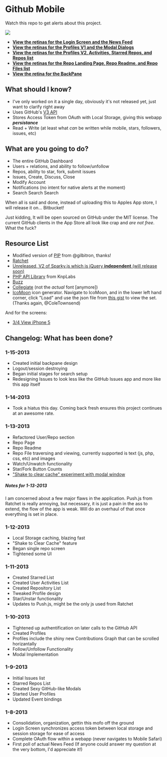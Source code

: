 Github Mobile
=============

Watch this repo to get alerts about this project.


<img src="https://github.com/jakiestfu/Github-Mobile/raw/master/screens/vanity/vanity.jpeg">

* <b><u>View the retinas for the <a href="https://github.com/jakiestfu/Github-Mobile/raw/master/screens/real/login_v1.png">Login Screen</a> and the <a href="https://github.com/jakiestfu/Github-Mobile/raw/master/screens/real/news_v1.png">News Feed</a></u></b>
* <b><u>View the retinas for the <a href="https://github.com/jakiestfu/Github-Mobile/raw/master/screens/real/profiles_v1.png">Profiles V1</a> and the <a href="https://github.com/jakiestfu/Github-Mobile/raw/master/screens/real/modals_v1.png">Modal Dialogs</a></u></b>
* <b><u>View the retinas for the <a href="https://github.com/jakiestfu/Github-Mobile/raw/master/screens/real/profiles_v2.png">Profiles V2</a>, <a href="https://github.com/jakiestfu/Github-Mobile/raw/master/screens/real/activity_list.png">Activities</a>, <a href="https://github.com/jakiestfu/Github-Mobile/raw/master/screens/real/starred_list.png">Starred Repos</a>, and <a href="https://github.com/jakiestfu/Github-Mobile/raw/master/screens/real/repo_list.png">Repos list</a></u></b>
* <b><u>View the retinas for the <a href="https://github.com/jakiestfu/Github-Mobile/raw/master/screens/real/repos/repo_v1.png" target="_blank">Repo Landing Page</a>, <a href="https://github.com/jakiestfu/Github-Mobile/raw/master/screens/real/repos/repo_readme_v1.png" target="_blank">Repo Readme</a>, and <a href="https://github.com/jakiestfu/Github-Mobile/raw/master/screens/real/repos/repo_files_v1.png" target="_blank">Repo Files list</a></u></b>
* <b><u>View the retina for the <a href="https://raw.github.com/jakiestfu/Github-Mobile/master/screens/real/backpane.png" target="_blank">BackPane</a></u></b>


## What should I know?
* I've only worked on it a single day, obviously it's not released yet, just want to clarify right away
* Uses GitHub's <a href="http://developer.github.com/v3/" target="_blank">V3 API</a>
* Stores Access Token from OAuth with Local Storage, giving this webapp ***persistance***
* Read + Write (at least what *can* be written while mobile, stars, followers, issues, etc) 

## What are you going to do?

* The entire GitHub Dashboard
* Users + relations, and ability to follow/unfollow
* Repos, ability to star, fork, submit issues
* Issues, Create, Discuss, Close
* Modify Account
* Notifications (no intent for native alerts at the moment)
* Search Search Search

When all is said and done, instead of uploading this to Apples App store, I will release it on... Bitbucket! 

Just kidding, It will be open sourced on GitHub under the MIT license. The current GitHub clients in the App Store all look like crap and *are not free*. What the fuck?

## Resource List
* Modified version of <a href="https://github.com/gilbitron/PIP" target="_blank">PIP</a> from @gilbitron, thanks!
* <a href="https://github.com/maker/ratchet" target="_blank">Ratchet</a>
* <a href="http://sparkyjs.com/" target="_blank">Unreleased, V2 of Sparky.js which is jQuery <b>independent</b> (will release soon)</a>
* <a href="https://github.com/KnpLabs/php-github-api" target="_blank">PHP API Library</a> from KnpLabs
* <a href="https://github.com/kriswallsmith/Buzz" target="_blank">Buzz</a>
* <a href="http://www.fontspace.com/k-type/collegiate">Collegiate</a> (not the *actual* font [anymore])
* <a href="http://icomoon.io/app/">IcoMoon</a> icon generator. Navigate to IcoMoon, and in the lower left hand corner, click "Load" and use the json file from <a href="https://gist.github.com/raw/4491033/70697995ec79491656a5c94ab71dffb4f03196ae/IcoMoon%20Session.json" target="_blank">this gist</a> to view the set. (Thanks again, @ColeTownsend)

And for the screens:

* <a href="http://www.pixeden.com/psd-mock-up-templates/3/4-view-iphone-5-psd-vector-mockup" target="_blank">3/4 View iPhone 5</a>


## Changelog: What has been done?
### 1-15-2013
* Created initial backpane design
* Logout/session destroying
* Began initial stages for search setup
* Redesigning Issues to look less like the GitHub Issues app and more like this app itself

### 1-14-2013
* Took a hiatus this day. Coming back fresh ensures this project continues at an awesome rate.

### 1-13-2013
* Refactored User/Repo section
* Repo Page
* Repo Readme
* Repo File traversing and viewing, currently supported is text (js, php, css, etc) and images
* Watch/Unwatch functionality
* Star/Fork Button Counts
* <a href="https://raw.github.com/jakiestfu/Github-Mobile/master/screens/real/cache_v1.png" target="_blank">"Shake to clear cache" experiment with modal window</a>

##### Notes for 1-13-2013
I am concerned about a few major flaws in the application. Push.js from Ratchet is really annoying, but necessary, it is just a pain in the ass to extend, the flow of the app is weak. Will do an overhaul of that once everything is set in place.

### 1-12-2013
* Local Storage caching, blazing fast
* "Shake to Clear Cache" feature
* Began single repo screen
* Tightened some UI

### 1-11-2013
* Created Starred List
* Created User Activities List
* Created Repository List
* Tweaked Profile design
* Star/Unstar functionality
* Updates to Push.js, might be the only js used from Ratchet

### 1-10-2013
* Tightened up authentification on later calls to the GitHub API
* Created Profiles
* Profiles include the shiny new Contributions Graph that can be scrolled horizantally
* Follow/Unfollow Functionality
* Modal Implementation

### 1-9-2013
* Initial Issues list
* Starred Repos List
* Created Sexy GitHub-like Modals
* Started User Profiles
* Updated Event bindings

### 1-8-2013
* Consolidation, organization, gettin this mofo off the ground
* Login Screen synchronizes access token between local storage and session storage for ease of access
* Complete OAuth flow within a webapp (never navigates to Mobile Safari)
* First poll of actual News Feed (If anyone could answer my question at the very bottom, I'd appreciate it!)
